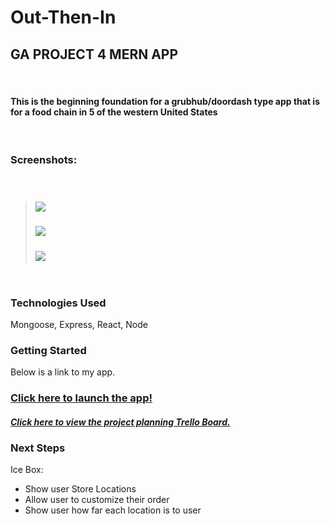 # Out-Then-In
## GA PROJECT 4 MERN APP 
&nbsp;
#### This is the beginning foundation for a grubhub/doordash type app that is for a food chain in 5 of the western United States 

&nbsp;  

### Screenshots:
&nbsp;  
>##### 
> ![](https://imgur.com/1i8wP3A.png)
>#####
> ![](https://imgur.com/kE5W4B0.png)
>#####
> ![](https://imgur.com/42BvOf0.png)
&nbsp; 

&nbsp; 

### Technologies Used
Mongoose, Express, React, Node

### Getting Started
Below is a link to my app. 

### [Click here to launch the app!](https://out-then-in.herokuapp.com//)
##### [Click here to view the project planning Trello Board.](https://trello.com/b/ZQhadnLL/out-then-in)


### Next Steps
Ice Box: 
* Show user Store Locations
* Allow user to customize their order
* Show user how far each location is to user 
